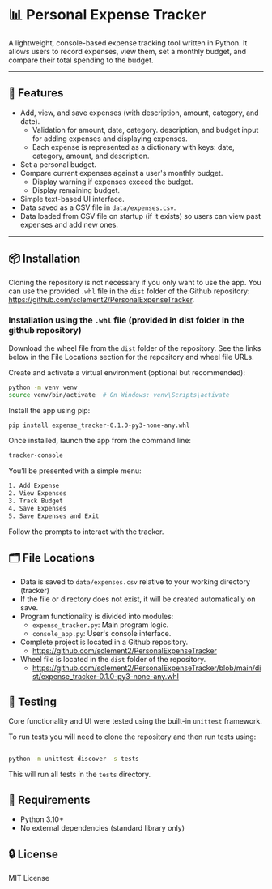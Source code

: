 # 📊 Personal Expense Tracker

A lightweight, console-based expense tracking tool written in Python. It allows users to record expenses, view them, set a monthly budget, and compare their total spending to the budget.

---

## 🚀 Features

- Add, view, and save expenses (with description, amount, category, and date).
  - Validation for amount, date, category. description, and budget input for adding expenses and displaying expenses.
  - Each expense is represented as a dictionary with keys: date, category, amount, and description.
- Set a personal budget.
- Compare current expenses against a user's monthly budget.
  - Display warning if expenses exceed the budget.
  - Display remaining budget.
- Simple text-based UI interface.
- Data saved as a CSV file in `data/expenses.csv`.
- Data loaded from CSV file on startup (if it exists) so users can view past expenses and add new ones.

---

## 📦 Installation

Cloning the repository is not necessary if you only want to use the app. You can use the provided `.whl` file in the `dist` folder of the Github repository:
<https://github.com/sclement2/PersonalExpenseTracker>.

### Installation using the `.whl` file (provided in dist folder in the github repository)

Download the wheel file from the `dist` folder of the repository. See the links below in the File Locations section for the repository and wheel file URLs.

Create and activate a virtual environment (optional but recommended):

```bash
python -m venv venv
source venv/bin/activate  # On Windows: venv\Scripts\activate
```

Install the app using pip:

```bash
pip install expense_tracker-0.1.0-py3-none-any.whl
```

Once installed, launch the app from the command line:

```bash
tracker-console
```

You’ll be presented with a simple menu:

```bash
1. Add Expense
2. View Expenses
3. Track Budget
4. Save Expenses
5. Save Expenses and Exit
```

Follow the prompts to interact with the tracker.

## 🗂️ File Locations

- Data is saved to `data/expenses.csv` relative to your working directory (tracker)
- If the file or directory does not exist, it will be created automatically on save.
- Program functionality is divided into modules:
  - `expense_tracker.py`: Main program logic.
  - `console_app.py`: User's console interface.
- Complete project is located in a Github repository.
  - <https://github.com/sclement2/PersonalExpenseTracker>
- Wheel file is located in the `dist` folder of the repository.
  - <https://github.com/sclement2/PersonalExpenseTracker/blob/main/dist/expense_tracker-0.1.0-py3-none-any.whl>

## 🧪 Testing

Core functionality and UI were tested using the built-in `unittest` framework.

To run tests you will need to clone the repository and then run tests using:

```bash

python -m unittest discover -s tests
```

This will run all tests in the `tests` directory.

## 📎 Requirements

- Python 3.10+
- No external dependencies (standard library only)

## 🔒 License

MIT License
